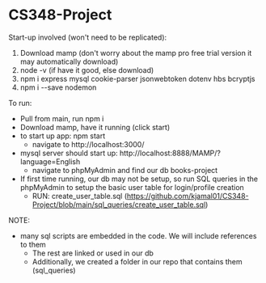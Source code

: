 # CS348-Project

Start-up involved (won't need to be replicated):

1. Download mamp (don't worry about the mamp pro free trial version it may automatically download)
2. node -v (if have it good, else download)
3. npm i express mysql cookie-parser jsonwebtoken dotenv hbs bcryptjs
4. npm i --save nodemon


To run:
- Pull from main, run npm i
- Download mamp, have it running (click start)
- to start up app: npm start 
  - navigate to http://localhost:3000/
- mysql server should start up: http://localhost:8888/MAMP/?language=English
  - navigate to phpMyAdmin and find our db books-project
- If first time running, our db may not be setup, so run SQL queries in the phpMyAdmin to setup the basic user table for login/profile      creation
  - RUN: create_user_table.sql (https://github.com/kjamal01/CS348-Project/blob/main/sql_queries/create_user_table.sql)
  
NOTE:
- many sql scripts are embedded in the code. We will include references to them
  - The rest are linked or used in our db
  - Additionally, we created a folder in our repo that contains them (sql_queries)
